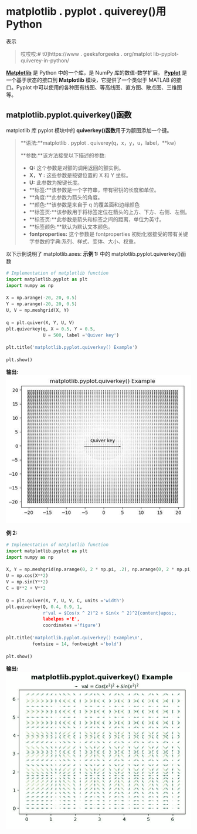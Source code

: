 # matplotlib . pyplot . quiverey()用 Python

表示

> 哎哎哎:# t0]https://www . geeksforgeeks . org/matplot lib-pyplot-quiverey-in-python/

**[Matplotlib](https://www.geeksforgeeks.org/python-introduction-matplotlib/)** 是 Python 中的一个库，是 NumPy 库的数值-数学扩展。 **[Pyplot](https://www.geeksforgeeks.org/pyplot-in-matplotlib/)** 是一个基于状态的接口到 **Matplotlib** 模块，它提供了一个类似于 MATLAB 的接口。Pyplot 中可以使用的各种图有线图、等高线图、直方图、散点图、三维图等。

## matplotlib.pyplot.quiverkey()函数

matplotlib 库 pyplot 模块中的 **quiverkey()函数**用于为颤图添加一个键。

> **语法:**matplotlib . pyplot . quiverey(q，x，y，u，label，**kw)
> 
> **参数:**该方法接受以下描述的参数:
> 
> *   **Q:** 这个参数是对颤的调用返回的颤实例。
> *   **X，Y :** 这些参数是按键位置的 X 和 Y 坐标。
> *   **U:** 此参数为按键长度。
> *   **标签:**该参数是一个字符串，带有密钥的长度和单位。
> *   **角度:**此参数为箭头的角度。
> *   **颜色:**该参数是来自于 q 的覆盖面和边缘颜色
> *   **标签页:**该参数用于将标签定位在箭头的上方、下方、右侧、左侧。
> *   **标签页:**此参数是箭头和标签之间的距离，单位为英寸。
> *   **标签颜色:**默认为默认文本颜色。
> *   **fontproperties:** 这个参数是 fontproperties 初始化器接受的带有关键字参数的字典:系列、样式、变体、大小、权重。

以下示例说明了 matplotlib.axes:
**示例 1:** 中的 matplotlib.pyplot.quiverkey()函数

```py
# Implementation of matplotlib function
import matplotlib.pyplot as plt
import numpy as np

X = np.arange(-20, 20, 0.5)
Y = np.arange(-20, 20, 0.5)
U, V = np.meshgrid(X, Y)

q = plt.quiver(X, Y, U, V)
plt.quiverkey(q, X = 0.5, Y = 0.5,
              U = 500, label ='Quiver key')

plt.title('matplotlib.pyplot.quiverkey() Example')

plt.show()
```

**输出:**
![](img/ab3626d8effbad48bfbd5293c93bf078.png)

**例 2:**

```py
# Implementation of matplotlib function
import matplotlib.pyplot as plt
import numpy as np

X, Y = np.meshgrid(np.arange(0, 2 * np.pi, .2), np.arange(0, 2 * np.pi, .2))
U = np.cos(X**2)
V = np.sin(Y**2)
C = U**2 + V**2

Q = plt.quiver(X, Y, U, V, C, units ='width')
plt.quiverkey(Q, 0.4, 0.9, 1, 
              r'val = $Cos(x ^ 2)^2 + Sin(x ^ 2)^2{content}apos;,
              labelpos ='E',
              coordinates ='figure')

plt.title('matplotlib.pyplot.quiverkey() Example\n', 
          fontsize = 14, fontweight ='bold')

plt.show()
```

**输出:**
![](img/9c9e73640d0f7a93c3f03ff598944fd1.png)